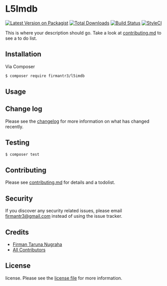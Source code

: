 # L5Imdb

[![Latest Version on Packagist][ico-version]][link-packagist]
[![Total Downloads][ico-downloads]][link-downloads]
[![Build Status][ico-travis]][link-travis]
[![StyleCI][ico-styleci]][link-styleci]

This is where your description should go. Take a look at [contributing.md](contributing.md) to see a to do list.

## Installation

Via Composer

``` bash
$ composer require firmantr3/l5imdb
```

## Usage

## Change log

Please see the [changelog](changelog.md) for more information on what has changed recently.

## Testing

``` bash
$ composer test
```

## Contributing

Please see [contributing.md](contributing.md) for details and a todolist.

## Security

If you discover any security related issues, please email firmantr3@gmail.com instead of using the issue tracker.

## Credits

- [Firman Taruna Nugraha][link-author]
- [All Contributors][link-contributors]

## License

license. Please see the [license file](license.md) for more information.

[ico-version]: https://img.shields.io/packagist/v/firmantr3/l5imdb.svg?style=flat-square
[ico-downloads]: https://img.shields.io/packagist/dt/firmantr3/l5imdb.svg?style=flat-square
[ico-travis]: https://img.shields.io/travis/firmantr3/l5imdb/master.svg?style=flat-square
[ico-styleci]: https://styleci.io/repos/12345678/shield

[link-packagist]: https://packagist.org/packages/firmantr3/l5imdb
[link-downloads]: https://packagist.org/packages/firmantr3/l5imdb
[link-travis]: https://travis-ci.org/firmantr3/l5imdb
[link-styleci]: https://styleci.io/repos/12345678
[link-author]: https://github.com/firmantr3
[link-contributors]: ../../contributors]